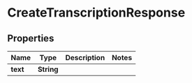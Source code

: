 

# CreateTranscriptionResponse


## Properties

| Name | Type | Description | Notes |
|------------ | ------------- | ------------- | -------------|
|**text** | **String** |  |  |



